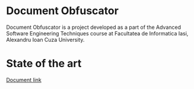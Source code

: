 # Document Obfuscator

Document Obfuscator is a project developed as a part of the Advanced Software Engineering Techniques course at Facultatea de Informatica Iasi, Alexandru Ioan Cuza University.


# State of the art

[Document link](https://docs.google.com/document/d/1lzFYpHr9nZhxq4BpfmtOMLNQP-omLHmoRBRon-LCZoI/edit?usp=sharing)
